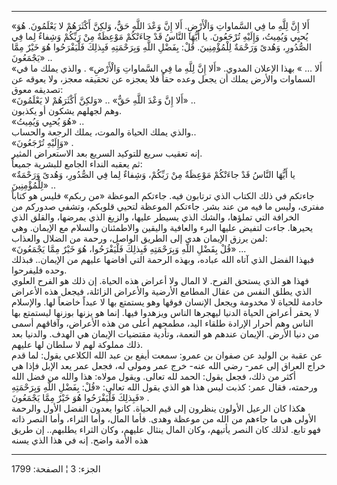 ------------------------------------------------------------------------

«أَلا إِنَّ لِلَّهِ ما فِي السَّماواتِ وَالْأَرْضِ. أَلا إِنَّ وَعْدَ اللَّهِ حَقٌّ، وَلكِنَّ أَكْثَرَهُمْ لا
يَعْلَمُونَ. هُوَ يُحيِي وَيُمِيتُ، وَإِلَيْهِ تُرْجَعُونَ. يا أَيُّهَا النَّاسُ قَدْ جاءَتْكُمْ مَوْعِظَةٌ مِنْ
رَبِّكُمْ وَشِفاءٌ لِما فِي الصُّدُورِ، وَهُدىً وَرَحْمَةٌ لِلْمُؤْمِنِينَ. قُلْ: بِفَضْلِ اللَّهِ وَبِرَحْمَتِهِ
فَبِذلِكَ فَلْيَفْرَحُوا هُوَ خَيْرٌ مِمَّا يَجْمَعُونَ» ..  
«أَلا ... » بهذا الإعلان المدوي. «أَلا إِنَّ لِلَّهِ ما فِي السَّماواتِ وَالْأَرْضِ» .
والذي يملك ما في السماوات والأرض يملك أن يجعل وعده حقاً فلا يعجزه عن
تحقيقه معجز، ولا يعوقه عن تصديقه معوق:  
«أَلا إِنَّ وَعْدَ اللَّهِ حَقٌّ» .. «وَلكِنَّ أَكْثَرَهُمْ لا يَعْلَمُونَ» ..  
وهم لجهلهم يشكون أو يكذبون.  
«هُوَ يُحيِي وَيُمِيتُ» ..  
والذي يملك الحياة والموت، يملك الرجعة والحساب..  
«وَإِلَيْهِ تُرْجَعُونَ» .  
إنه تعقيب سريع للتوكيد السريع بعد الاستعراض المثير.  
ثم يعقبه النداء الجامع للبشرية جميعاً:  
«يا أَيُّهَا النَّاسُ قَدْ جاءَتْكُمْ مَوْعِظَةٌ مِنْ رَبِّكُمْ، وَشِفاءٌ لِما فِي الصُّدُورِ، وَهُدىً وَرَحْمَةٌ
لِلْمُؤْمِنِينَ» ..  
جاءتكم في ذلك الكتاب الذي ترتابون فيه. جاءتكم الموعظة «من ربكم» فليس هو
كتاباً مفترى، وليس ما فيه من عند بشر. جاءتكم الموعظة لتحيي قلوبكم، وتشفي
صدوركم من الخرافة التي تملؤها، والشك الذي يسيطر عليها، والزيغ الذي
يمرضها، والقلق الذي يحيرها. جاءت لتفيض عليها البرء والعافية واليقين
والاطمئنان والسلام مع الإيمان. وهي لمن يرزق الإيمان هدى إلى الطريق
الواصل، ورحمة من الضلال والعذاب:  
«قُلْ بِفَضْلِ اللَّهِ وَبِرَحْمَتِهِ فَبِذلِكَ فَلْيَفْرَحُوا، هُوَ خَيْرٌ مِمَّا يَجْمَعُونَ» ...  
فبهذا الفضل الذي آتاه الله عباده، وبهذه الرحمة التي أفاضها عليهم من
الإيمان.. فبذلك وحده فليفرحوا.  
فهذا هو الذي يستحق الفرح. لا المال ولا أعراض هذه الحياة. إن ذلك هو الفرح
العلوي الذي يطلق النفس من عقال المطامع الأرضية والأعراض الزائلة، فيجعل
هذه الأعراض خادمة للحياة لا مخدومة ويجعل الإنسان فوقها وهو يستمتع بها لا
عبداً خاضعاً لها. والإسلام لا يحقر أعراض الحياة الدنيا ليهجرها الناس
ويزهدوا فيها. إنما هو يزنها بوزنها ليستمتع بها الناس وهم أحرار الإرادة
طلقاء اليد، مطمحهم أعلى من هذه الأعراض، وآفاقهم أسمى من دنيا الأرض.
الإيمان عندهم هو النعمة، وتأدية مقتضيات الإيمان هي الهدف. والدنيا بعد
ذلك مملوكة لهم لا سلطان لها عليهم.  
عن عقبة بن الوليد عن صفوان بن عمرو: سمعت أيفع بن عبد الله الكلاعي يقول:
لما قدم خراج العراق إلى عمر- رضي الله عنه- خرج عمر ومولى له، فجعل عمر
يعد الإبل فإذا هي أكثر من ذلك، فجعل يقول: الحمد لله تعالى. ويقول مولاه:
هذا والله من فضل الله ورحمته، فقال عمر: كذبت ليس هذا هو الذي يقول الله
تعالى: «قُلْ: بِفَضْلِ اللَّهِ وَبِرَحْمَتِهِ فَبِذلِكَ فَلْيَفْرَحُوا هُوَ خَيْرٌ مِمَّا يَجْمَعُونَ» .  
هكذا كان الرعيل الأولون ينظرون إلى قيم الحياة. كانوا يعدون الفضل الأول
والرحمة الأولى هي ما جاءهم من الله من موعظة وهدى. فأما المال، وأما
الثراء، وأما النصر ذاته فهو تابع. لذلك كان النصر يأتيهم، وكان المال
ينثال عليهم، وكان الثراء يطلبهم.. إن طريق هذه الأمة واضح. إنه في هذا
الذي يسنه

------------------------------------------------------------------------

الجزء: 3 ¦ الصفحة: 1799

